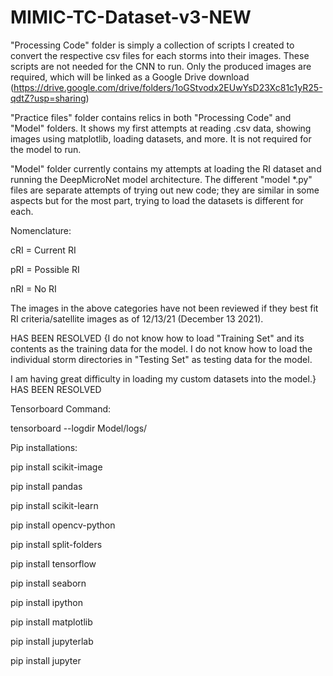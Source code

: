 # MIMIC-TC-Dataset-v3-NEW

"Processing Code" folder is simply a collection of scripts I created to convert the respective csv files for each storms into their images.
These scripts are not needed for the CNN to run.  Only the produced images are required, which will be linked as a Google Drive download (https://drive.google.com/drive/folders/1oGStvodx2EUwYsD23Xc81c1yR25-qdtZ?usp=sharing)

"Practice files" folder contains relics in both "Processing Code" and "Model" folders.  It shows my first attempts at reading .csv data, 
showing images using matplotlib, loading datasets, and more.  It is not required for the model to run.

"Model" folder currently contains my attempts at loading the RI dataset and running the DeepMicroNet model architecture.
The different "model *.py" files are separate attempts of trying out new code; they are similar in some aspects but for the most part, trying to load the datasets is different for each.



Nomenclature:

cRI = Current RI

pRI = Possible RI

nRI = No RI

The images in the above categories have not been reviewed if they best fit RI criteria/satellite images as of 12/13/21 (December 13 2021).



HAS BEEN RESOLVED
{I do not know how to load "Training Set" and its contents as the training data for the model.
I do not know how to load the individual storm directories in "Testing Set" as testing data for the model.

I am having great difficulty in loading my custom datasets into the model.}
HAS BEEN RESOLVED



Tensorboard Command:

tensorboard --logdir Model/logs/



Pip installations:

pip install scikit-image

pip install pandas

pip install scikit-learn

pip install opencv-python

pip install split-folders

pip install tensorflow

pip install seaborn

pip install ipython

pip install matplotlib

pip install jupyterlab

pip install jupyter
